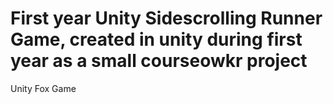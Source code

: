 # First year Unity Sidescrolling Runner Game, created in unity during first year as a small courseowkr project
Unity Fox Game

